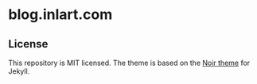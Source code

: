 # blog.inlart.com

## License

This repository is MIT licensed.
The theme is based on the [Noir theme](https://github.com/essentialenemy/noir) for Jekyll.
